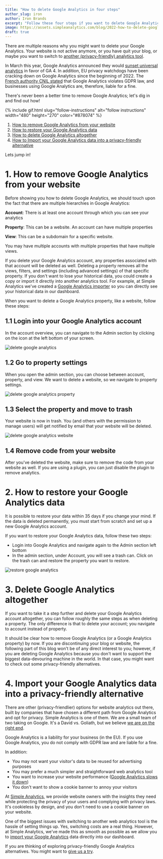 ```yaml
---
title: "How to delete Google Analytics in four steps"
author_slug: iron
author: Iron Brands
excerpt: "Follow these four steps if you want to delete Google Analytics from your website"
image: https://assets.simpleanalytics.com/blog/2022-how-to-delete-google-analytics/social-image.png
draft: true
---
```


There are multiple reasons why you might want to delete your Google Analytics. Your website is not active anymore, or you have quit your blog, or maybe you want to switch to [another (privacy-friendly) analytics tool](https://blog.simpleanalytics.com/4-privacy-friendly-google-analytics-alternatives).

In March this year, Google Analytics announced they would [sunset universal analytics](https://blog.google/products/marketingplatform/analytics/prepare-for-future-with-google-analytics-4/) in favor of GA 4. In addition, EU privacy watchdogs have been cracking down on Google Analytics since the beginning of 2022. The [French authority CNIL stated](https://www.cnil.fr/en/use-google-analytics-and-data-transfers-united-states-cnil-orders-website-manageroperator-comply) that Google Analytics violates GDPR law, and businesses using Google Analytics are, therefore, liable for a fine.

There's never been a better time to remove Google Analytics; let's dig in and find out how!

{% include gif.html slug="follow-instructions" alt="follow instructions" width="480" height="270" color="#878074" %}

1.  [How to remove Google Analytics from your website](#1-how-to-remove-google-analytics-from-your-website)
2.  [How to restore your Google Analytics data](#2-how-to-restore-your-google-analytics-data)
3.  [How to delete Google Analytics altogether](#3-how-to-delete-google-analytics-altogether)
4.  [How to Import your Google Analytics data into a privacy-friendly alternative](#4-how-to-import-your-google-analytics-data-into-a-privacy-friendly-alternative)

Lets jump in! 

# 1.  How to remove Google Analytics from your website

Before showing you how to delete Google Analytics, we should touch upon the fact that there are multiple hierarchies in Google Analytics:

**Account**: There is at least one account through which you can see your analytics

**Property**: This can be a website. An account can have multiple properties

**View**: This can be a subdomain for a specific website.

You may have multiple accounts with multiple properties that have multiple views. 

If you delete your Google Analytics account, any properties associated with that account will be deleted as well. Deleting a property removes all the views, filters, and settings (including advanced settings) of that specific property. If you don't want to lose your historical data, you could create a copy or import it directly into another analytics tool. For example, at Simple Analytics we've created a [Google Analytics importer](https://docs.simpleanalytics.com/import-google-analytics-data) so you can directly see your historical data in our dashboard.

When you want to delete a Google Analytics property, like a website, follow these steps:

## 1.1  Login into your Google Analytics account 

In the account overview, you can navigate to the Admin section by clicking on the icon at the left bottom of your screen. 

<img src="https://assets.simpleanalytics.com/blog/2022-how-to-delete-google-analytics/google-analytics-admin.png" alt="delete google analytics" class="border" />
<p class="caption" markdown="1">
</p>

## 1.2  Go to property settings

When you open the admin section, you can choose between account, property, and view. We want to delete a website, so we navigate to property settings. 

<img src="https://assets.simpleanalytics.com/blog/2022-how-to-delete-google-analytics/google-analytics-property-settings.png" alt="delete google analytics property" class="border" />
<p class="caption" markdown="1">
</p>

## 1.3  Select the property and move to trash

Your website is now in trash. You (and others with the permission to manage users) will get notified by email that your website will be deleted.

<img src="https://assets.simpleanalytics.com/blog/2022-how-to-delete-google-analytics/google-analytics-move-to-bin.png" alt="delete google analytics website" class="border" />
<p class="caption" markdown="1">
</p>

## 1.4  Remove code from your website

After you've deleted the website, make sure to remove the code from your website as well. If you are using a plugin, you can just disable the plugin to remove analytics. 

# 2.  How to restore your Google Analytics data

It is possible to restore your data within 35 days if you change your mind. If the data is deleted permanently, you must start from scratch and set up a new Google Analytics account.

If you want to restore your Google Analytics data, follow these two steps:

-   Login into Google Analytics and navigate again to the Admin section left bottom
-   In the admin section, under Account, you will see a trash can. Click on the trash can and restore the property you want to restore.

<img src="https://assets.simpleanalytics.com/blog/2022-how-to-delete-google-analytics/google-analytics-delete-account.png" alt="restore google analytics" class="border" />
<p class="caption" markdown="1">
</p>

# 3.  Delete Google Analytics altogether

If you want to take it a step further and delete your Google Analytics account altogether, you can follow roughly the same steps as when deleting a property. The only difference is that to delete your account; you navigate to account instead of property.

It should be clear how to remove Google Analytics (or a Google Analytics property) by now. If you are discontinuing your blog or website, the following part of this blog won't be of any direct interest to you; however, if you are deleting Google Analytics because you don't want to support the biggest data-devouring machine in the world. In that case, you might want to check out some privacy-friendly alternatives.

# 4.  Import your Google Analytics data into a privacy-friendly alternative

There are other (privacy-friendlier) options for website analytics out there, built by companies that have chosen a different path from Google Analytics and opt for privacy. Simple Analytics is one of them. We are a small team of two taking on Google. It's a David vs. Goliath, but we believe [we are on the right end](https://blog.simpleanalytics.com/why-simple-analytics-is-a-great-alternative-to-google-analytics).

Google Analytics is a liability for your business (in the EU). If you use Google Analytics, you do not comply with GDPR law and are liable for a fine.

In addition:

-   You may not want your visitor's data to be reused for advertising purposes
-   You may prefer a much simpler and straightforward web analytics tool
-   You want to increase your website performance ([Google Analytics slows it down](https://blog.simpleanalytics.com/google-penalizes-you-for-using-google-analytics))
-   You don't want to show a cookie banner to annoy your visitors

At [Simple Analytics](https://simpleanalytics.com/), we provide website owners with the insights they need while protecting the privacy of your users and complying with privacy laws. It's cookieless by design, and you don't need to use a cookie banner on your website.

One of the biggest issues with switching to another web analytics tool is the hassle of setting things up. Yes, switching costs are a real thing. However, at Simple Analytics, we've made this as smooth as possible as we allow you to [import your Google Analytics](https://docs.simpleanalytics.com/import-google-analytics-data) data directly into our dashboard.

If you are thinking of exploring privacy-friendly Google Analytics alternatives. You might want to [give us a try](https://simpleanalytics.com/welcome).
